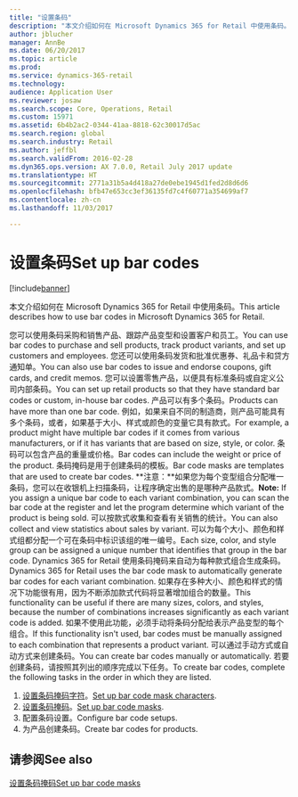 ```yaml
---
title: "设置条码"
description: "本文介绍如何在 Microsoft Dynamics 365 for Retail 中使用条码。"
author: jblucher
manager: AnnBe
ms.date: 06/20/2017
ms.topic: article
ms.prod: 
ms.service: dynamics-365-retail
ms.technology: 
audience: Application User
ms.reviewer: josaw
ms.search.scope: Core, Operations, Retail
ms.custom: 15971
ms.assetid: 6b4b2ac2-0344-41aa-8818-62c30017d5ac
ms.search.region: global
ms.search.industry: Retail
ms.author: jeffbl
ms.search.validFrom: 2016-02-28
ms.dyn365.ops.version: AX 7.0.0, Retail July 2017 update
ms.translationtype: HT
ms.sourcegitcommit: 2771a31b5a4d418a27de0ebe1945d1fed2d8d6d6
ms.openlocfilehash: bfb47e653cc3ef36135fd7c4f60771a354699af7
ms.contentlocale: zh-cn
ms.lasthandoff: 11/03/2017

---
```


# <a name="set-up-bar-codes"></a><span data-ttu-id="1986d-103">设置条码</span><span class="sxs-lookup"><span data-stu-id="1986d-103">Set up bar codes</span></span>

[!include[banner](includes/banner.md)]


<span data-ttu-id="1986d-104">本文介绍如何在 Microsoft Dynamics 365 for Retail 中使用条码。</span><span class="sxs-lookup"><span data-stu-id="1986d-104">This article describes how to use bar codes in Microsoft Dynamics 365 for Retail.</span></span>

<span data-ttu-id="1986d-105">您可以使用条码采购和销售产品、跟踪产品变型和设置客户和员工。</span><span class="sxs-lookup"><span data-stu-id="1986d-105">You can use bar codes to purchase and sell products, track product variants, and set up customers and employees.</span></span> <span data-ttu-id="1986d-106">您还可以使用条码发货和批准优惠券、礼品卡和贷方通知单。</span><span class="sxs-lookup"><span data-stu-id="1986d-106">You can also use bar codes to issue and endorse coupons, gift cards, and credit memos.</span></span> <span data-ttu-id="1986d-107">您可以设置零售产品，以便具有标准条码或自定义公司内部条码。</span><span class="sxs-lookup"><span data-stu-id="1986d-107">You can set up retail products so that they have standard bar codes or custom, in-house bar codes.</span></span> <span data-ttu-id="1986d-108">产品可以有多个条码。</span><span class="sxs-lookup"><span data-stu-id="1986d-108">Products can have more than one bar code.</span></span> <span data-ttu-id="1986d-109">例如，如果来自不同的制造商，则产品可能具有多个条码，或者，如果基于大小、样式或颜色的变量它具有款式。</span><span class="sxs-lookup"><span data-stu-id="1986d-109">For example, a product might have multiple bar codes if it comes from various manufacturers, or if it has variants that are based on size, style, or color.</span></span> <span data-ttu-id="1986d-110">条码可以包含产品的重量或价格。</span><span class="sxs-lookup"><span data-stu-id="1986d-110">Bar codes can include the weight or price of the product.</span></span> <span data-ttu-id="1986d-111">条码掩码是用于创建条码的模板。</span><span class="sxs-lookup"><span data-stu-id="1986d-111">Bar code masks are templates that are used to create bar codes.</span></span> <span data-ttu-id="1986d-112">**注意：**如果您为每个变型组合分配唯一条码，您可以在收银机上扫描条码，让程序确定出售的是哪种产品款式。</span><span class="sxs-lookup"><span data-stu-id="1986d-112">**Note:** If you assign a unique bar code to each variant combination, you can scan the bar code at the register and let the program determine which variant of the product is being sold.</span></span> <span data-ttu-id="1986d-113">可以按款式收集和查看有关销售的统计。</span><span class="sxs-lookup"><span data-stu-id="1986d-113">You can also collect and view statistics about sales by variant.</span></span> <span data-ttu-id="1986d-114">可以为每个大小、颜色和样式组都分配一个可在条码中标识该组的唯一编号。</span><span class="sxs-lookup"><span data-stu-id="1986d-114">Each size, color, and style group can be assigned a unique number that identifies that group in the bar code.</span></span> <span data-ttu-id="1986d-115">Dynamics 365 for Retail 使用条码掩码来自动为每种款式组合生成条码。</span><span class="sxs-lookup"><span data-stu-id="1986d-115">Dynamics 365 for Retail uses the bar code mask to automatically generate bar codes for each variant combination.</span></span> <span data-ttu-id="1986d-116">如果存在多种大小、颜色和样式的情况下功能很有用，因为不断添加款式代码将显著增加组合的数量。</span><span class="sxs-lookup"><span data-stu-id="1986d-116">This functionality can be useful if there are many sizes, colors, and styles, because the number of combinations increases significantly as each variant code is added.</span></span> <span data-ttu-id="1986d-117">如果不使用此功能，必须手动将条码分配给表示产品变型的每个组合。</span><span class="sxs-lookup"><span data-stu-id="1986d-117">If this functionality isn't used, bar codes must be manually assigned to each combination that represents a product variant.</span></span> <span data-ttu-id="1986d-118">可以通过手动方式或自动方式来创建条码。</span><span class="sxs-lookup"><span data-stu-id="1986d-118">You can create bar codes manually or automatically.</span></span> <span data-ttu-id="1986d-119">若要创建条码，请按照其列出的顺序完成以下任务。</span><span class="sxs-lookup"><span data-stu-id="1986d-119">To create bar codes, complete the following tasks in the order in which they are listed.</span></span>

1.  <span data-ttu-id="1986d-120">[设置条码掩码字符](set-up-bar-code-masks.md)。</span><span class="sxs-lookup"><span data-stu-id="1986d-120">[Set up bar code mask characters](set-up-bar-code-masks.md).</span></span>
2.  <span data-ttu-id="1986d-121">[设置条码掩码](set-up-bar-code-masks.md)。</span><span class="sxs-lookup"><span data-stu-id="1986d-121">[Set up bar code masks](set-up-bar-code-masks.md).</span></span>
3.  <span data-ttu-id="1986d-122">配置条码设置。</span><span class="sxs-lookup"><span data-stu-id="1986d-122">Configure bar code setups.</span></span>
4.  <span data-ttu-id="1986d-123">为产品创建条码。</span><span class="sxs-lookup"><span data-stu-id="1986d-123">Create bar codes for products.</span></span>


<a name="see-also"></a><span data-ttu-id="1986d-124">请参阅</span><span class="sxs-lookup"><span data-stu-id="1986d-124">See also</span></span>
--------

[<span data-ttu-id="1986d-125">设置条码掩码</span><span class="sxs-lookup"><span data-stu-id="1986d-125">Set up bar code masks</span></span>](set-up-bar-code-masks.md)




